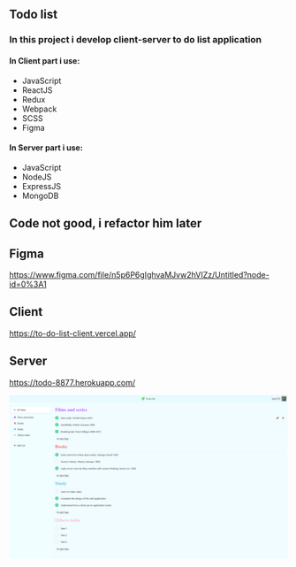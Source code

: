 ## Todo list
### In this project i develop client-server to do list application 
#### In Client part i use:
+ JavaScript
+ ReactJS
+ Redux
+ Webpack
+ SCSS
+ Figma

#### In Server part i use:
+ JavaScript
+ NodeJS
+ ExpressJS
+ MongoDB

## Code not good, i refactor him later

## Figma
https://www.figma.com/file/n5p6P6gIghvaMJvw2hVIZz/Untitled?node-id=0%3A1

## Client
https://to-do-list-client.vercel.app/

## Server
https://todo-8877.herokuapp.com/

![To-do-list-preview](preview.png)
